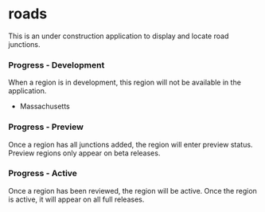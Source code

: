 # roads
This is an under construction application to display and locate road junctions.

### Progress - Development
When a region is in development, this region will not be available in the application.
- Massachusetts
### Progress - Preview
Once a region has all junctions added, the region will enter preview status. Preview regions only appear on beta releases.

### Progress - Active
Once a region has been reviewed, the region will be active. Once the region is active, it will appear on all full releases.
